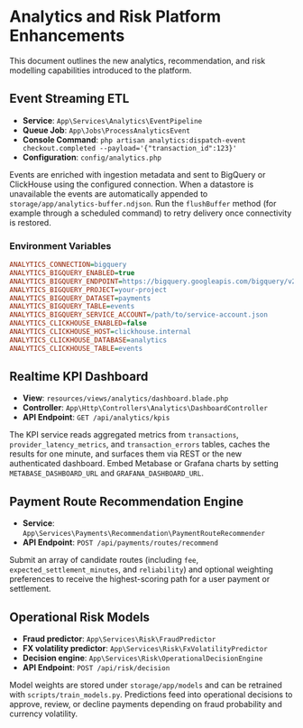 # Analytics and Risk Platform Enhancements

This document outlines the new analytics, recommendation, and risk modelling capabilities introduced to the platform.

## Event Streaming ETL

* **Service**: `App\Services\Analytics\EventPipeline`
* **Queue Job**: `App\Jobs\ProcessAnalyticsEvent`
* **Console Command**: `php artisan analytics:dispatch-event checkout.completed --payload='{"transaction_id":123}'`
* **Configuration**: `config/analytics.php`

Events are enriched with ingestion metadata and sent to BigQuery or ClickHouse using the configured connection. When a datastore is unavailable the events are automatically appended to `storage/app/analytics-buffer.ndjson`. Run the `flushBuffer` method (for example through a scheduled command) to retry delivery once connectivity is restored.

### Environment Variables

```ini
ANALYTICS_CONNECTION=bigquery
ANALYTICS_BIGQUERY_ENABLED=true
ANALYTICS_BIGQUERY_ENDPOINT=https://bigquery.googleapis.com/bigquery/v2
ANALYTICS_BIGQUERY_PROJECT=your-project
ANALYTICS_BIGQUERY_DATASET=payments
ANALYTICS_BIGQUERY_TABLE=events
ANALYTICS_BIGQUERY_SERVICE_ACCOUNT=/path/to/service-account.json
ANALYTICS_CLICKHOUSE_ENABLED=false
ANALYTICS_CLICKHOUSE_HOST=clickhouse.internal
ANALYTICS_CLICKHOUSE_DATABASE=analytics
ANALYTICS_CLICKHOUSE_TABLE=events
```

## Realtime KPI Dashboard

* **View**: `resources/views/analytics/dashboard.blade.php`
* **Controller**: `App\Http\Controllers\Analytics\DashboardController`
* **API Endpoint**: `GET /api/analytics/kpis`

The KPI service reads aggregated metrics from `transactions`, `provider_latency_metrics`, and `transaction_errors` tables, caches the results for one minute, and surfaces them via REST or the new authenticated dashboard. Embed Metabase or Grafana charts by setting `METABASE_DASHBOARD_URL` and `GRAFANA_DASHBOARD_URL`.

## Payment Route Recommendation Engine

* **Service**: `App\Services\Payments\Recommendation\PaymentRouteRecommender`
* **API Endpoint**: `POST /api/payments/routes/recommend`

Submit an array of candidate routes (including `fee`, `expected_settlement_minutes`, and `reliability`) and optional weighting preferences to receive the highest-scoring path for a user payment or settlement.

## Operational Risk Models

* **Fraud predictor**: `App\Services\Risk\FraudPredictor`
* **FX volatility predictor**: `App\Services\Risk\FxVolatilityPredictor`
* **Decision engine**: `App\Services\Risk\OperationalDecisionEngine`
* **API Endpoint**: `POST /api/risk/decision`

Model weights are stored under `storage/app/models` and can be retrained with `scripts/train_models.py`. Predictions feed into operational decisions to approve, review, or decline payments depending on fraud probability and currency volatility.
